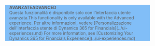 <blockquote STYLE="background: #81BEF7;border-left:None"><span data-ttu-id="6167c-101"><b>AVANZATE</b></span><span class="sxs-lookup"><span data-stu-id="6167c-101"><b>ADVANCED</b></span></span><br /><span data-ttu-id="6167c-102">Questa funzionalità è disponibile solo con l'interfaccia utente avanzata.</span><span class="sxs-lookup"><span data-stu-id="6167c-102">This functionality is only available with the Advanced experience.</span></span> <span data-ttu-id="6167c-103">Per altre informazioni, vedere [Personalizzazione dell'interfaccia utente di Dynamics 365 for Financials](../ui-experiences.md) </span><span class="sxs-lookup"><span data-stu-id="6167c-103">For more information, see [Customizing Your Dynamics 365 for Financials Experience](../ui-experiences.md) </span></span></blockquote>
